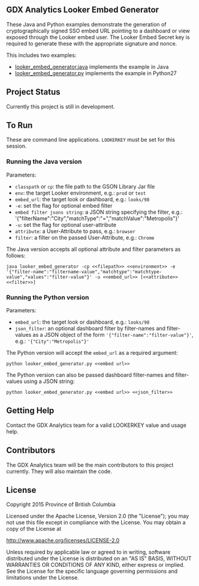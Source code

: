 ## GDX Analytics Looker Embed Generator

These Java and Python examples demonstrate the generation of cryptographically signed SSO embed URL pointing to a dashboard or view exposed through the Looker embed user. The Looker Embed Secret key is required to generate these with the appropriate signature and nonce.

This includes two examples:
* [looker_embed_generator.java](looker_embed_generator.java) implements the example in Java
* [looker_embed_generator.py](looker_embed_generator.py) implements the example in Python27

## Project Status

Currently this project is still in development.

## To Run

These are command line applications. `LOOKERKEY` must be set for this session.

### Running the Java version

Parameters:
- `classpath` or `cp`: the file path to the GSON Library Jar file
- `env`: the target Looker environment, e.g.: `prod` or `test`
- `embed_url`: the target look or dashboard, e.g.: `looks/98`
- `-e`: set the flag for optional embed filter
- `embed filter jsons string`: a JSON string specifying the filter, e.g.: '{"filterName":"City","matchType":"=","matchValue":"Metropolis"}'
- `-u`: set the flag for optional user-attribute
- `attribute`: a User-Attribute to pass, e.g.: `browser`
- `filter`: a filter on the passed User-Attribute, e.g.: `Chrome`

The Java version accepts all optional attribute and filter parameters as follows:

```
java looker_embed_generator -cp <<filepath>> <<environment>> -e  '{"filter-name":"filtername-value","matchtype":"matchtype-value","values":"filter-value"}' -u <<embed_url>> [<<attribute>> <<filter>>]
```

### Running the Python version

Parameters:
- `embed_url`: the target look or dashboard, e.g.: `looks/98`
- `json_filter`: an optional dashboard filter by filter-names and filter-values as a JSON object of the form `'{"filter-name":"filter-value"}'`, e.g.: `'{"City":"Metropolis"}'`

The Python version will accept the `embed_url` as a required argument:
```
python looker_embed_generator.py <<embed url>>
```

The Python version can also be passed dashboard filter-names and filter-values using a JSON string:
```
python looker_embed_generator.py <<embed url>> <<json_filter>>
```

## Getting Help

Contact the GDX Analytics team for a valid LOOKERKEY value and usage help.

## Contributors

The GDX Analytics team will be the main contributors to this project currently. They will also maintain the code.

## License

Copyright 2015 Province of British Columbia

Licensed under the Apache License, Version 2.0 (the "License");
you may not use this file except in compliance with the License.
You may obtain a copy of the License at

   http://www.apache.org/licenses/LICENSE-2.0

Unless required by applicable law or agreed to in writing, software
distributed under the License is distributed on an "AS IS" BASIS,
WITHOUT WARRANTIES OR CONDITIONS OF ANY KIND, either express or implied.
See the License for the specific language governing permissions and limitations under the License.
